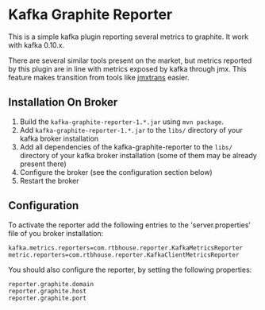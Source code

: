 Kafka Graphite Reporter
=======================

This is a simple kafka plugin reporting several metrics to graphite. It work with kafka 0.10.x.

There are several similar tools present on the market, but metrics reported by this plugin
are in line with metrics exposed by kafka through jmx. This feature makes transition from
tools like [jmxtrans](https://github.com/jmxtrans/jmxtrans) easier.

Installation On Broker
------------

1. Build the `kafka-graphite-reporter-1.*.jar` using `mvn package`.
2. Add `kafka-graphite-reporter-1.*.jar` to the `libs/` directory of your kafka broker installation
3. Add all dependencies of the kafka-graphite-reporter to the `libs/` directory of your kafka broker installation (some of them may be already present there)
4. Configure the broker (see the configuration section below)
5. Restart the broker

Configuration
------------

To activate the reporter add the following entries to the 'server.properties' file of you broker installation:

	kafka.metrics.reporters=com.rtbhouse.reporter.KafkaMetricsReporter
	metric.reporters=com.rtbhouse.reporter.KafkaClientMetricsReporter

You should also configure the reporter, by setting the following properties:

	reporter.graphite.domain
	reporter.graphite.host
	reporter.graphite.port


